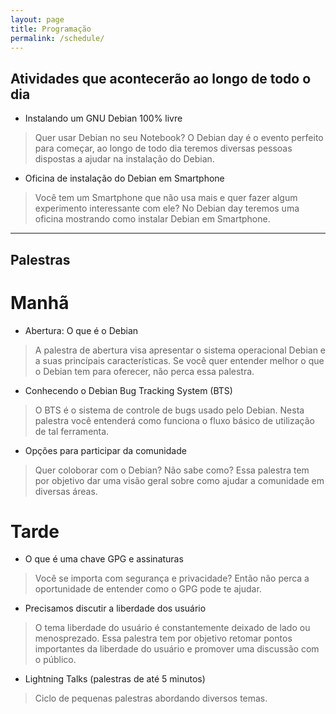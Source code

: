 ```yaml
---
layout: page
title: Programação
permalink: /schedule/
---
```


## Atividades que acontecerão ao longo de todo o dia

* Instalando um GNU Debian 100% livre
> Quer usar Debian no seu Notebook? O
  Debian day é o evento perfeito para começar, ao longo de todo dia teremos
  diversas pessoas dispostas a ajudar na instalação do Debian.
* Oficina de instalação do Debian em Smartphone
> Você tem um Smartphone que não usa mais e quer fazer algum experimento
  interessante com ele? No Debian day teremos uma oficina mostrando como
  instalar Debian em Smartphone.

---
## Palestras

# Manhã

* Abertura: O que é o Debian
> A palestra de abertura visa apresentar o sistema operacional Debian e a suas
  princípais características. Se você quer entender melhor o que o Debian
  tem para oferecer, não perca essa palestra.

* Conhecendo o Debian Bug Tracking System (BTS)
> O BTS é o sistema de controle de bugs usado pelo Debian. Nesta palestra você
  entenderá como funciona o fluxo básico de utilização de tal ferramenta.

* Opções para participar da comunidade
> Quer coloborar com o Debian? Não sabe como? Essa palestra tem por objetivo
  dar uma visão geral sobre como ajudar a comunidade em diversas áreas.

# Tarde

* O que é uma chave GPG e assinaturas
> Você se importa com segurança e privacidade? Então não perca a oportunidade
  de entender como o GPG pode te ajudar.

* Precisamos discutir a liberdade dos usuário
> O tema liberdade do usuário é constantemente deixado de lado ou menosprezado.
  Essa palestra tem por objetivo retomar pontos importantes da liberdade do
  usuário e promover uma discussão com o público.

* Lightning Talks (palestras de até 5 minutos)
> Ciclo de pequenas palestras abordando diversos temas.
